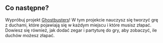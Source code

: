 ## Co następne?

Wypróbuj projekt [Ghostbusters](https://projects.raspberrypi.org/en/projects/ghostbusters)! W tym projekcie nauczysz się tworzyć grę z duchami, które pojawiają się w każdym miejscu i które musisz złapać. Dowiesz się również, jak dodać zegar i partyturę do gry, aby zobaczyć, ile duchów możesz złapać.